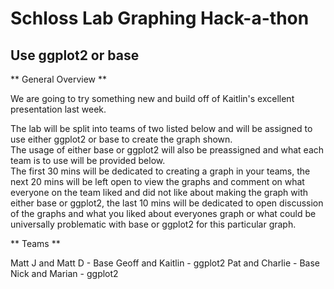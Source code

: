 # Schloss Lab Graphing Hack-a-thon
## Use ggplot2 or base


** General Overview **

We are going to try something new and build off of Kaitlin's excellent presentation last week.
  
The lab will be split into teams of two listed below and will be assigned to use either ggplot2 or base to create the graph shown.  
The usage of either base or ggplot2 will also be preassigned and what each team is to use will be provided below.  
The first 30 mins will be dedicated to creating a graph in your teams, the next 20 mins will be left open to view the graphs 
and comment on what everyone on the team liked and did not like about making the graph with either base or ggplot2, the last 10 mins will 
be dedicated to open discussion of the graphs and what you liked about everyones graph or what could be universally problematic with 
base or ggplot2 for this particular graph.


** Teams **

Matt J and Matt D - Base
Geoff and Kaitlin - ggplot2
Pat and Charlie - Base
Nick and Marian - ggplot2





   